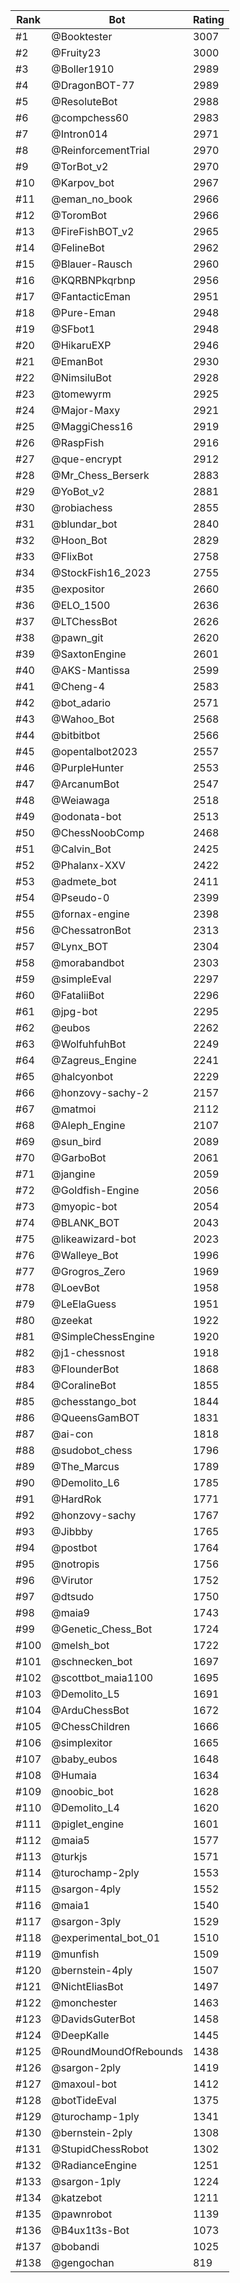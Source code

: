 Rank|Bot|Rating
---|---|---
#1|@Booktester|3007
#2|@Fruity23|3000
#3|@Boller1910|2989
#4|@DragonBOT-77|2989
#5|@ResoluteBot|2988
#6|@compchess60|2983
#7|@Intron014|2971
#8|@ReinforcementTrial|2970
#9|@TorBot_v2|2970
#10|@Karpov_bot|2967
#11|@eman_no_book|2966
#12|@ToromBot|2966
#13|@FireFishBOT_v2|2965
#14|@FelineBot|2962
#15|@Blauer-Rausch|2960
#16|@KQRBNPkqrbnp|2956
#17|@FantacticEman|2951
#18|@Pure-Eman|2948
#19|@SFbot1|2948
#20|@HikaruEXP|2946
#21|@EmanBot|2930
#22|@NimsiluBot|2928
#23|@tomewyrm|2925
#24|@Major-Maxy|2921
#25|@MaggiChess16|2919
#26|@RaspFish|2916
#27|@que-encrypt|2912
#28|@Mr_Chess_Berserk|2883
#29|@YoBot_v2|2881
#30|@robiachess|2855
#31|@blundar_bot|2840
#32|@Hoon_Bot|2829
#33|@FlixBot|2758
#34|@StockFish16_2023|2755
#35|@expositor|2660
#36|@ELO_1500|2636
#37|@LTChessBot|2626
#38|@pawn_git|2620
#39|@SaxtonEngine|2601
#40|@AKS-Mantissa|2599
#41|@Cheng-4|2583
#42|@bot_adario|2571
#43|@Wahoo_Bot|2568
#44|@bitbitbot|2566
#45|@opentalbot2023|2557
#46|@PurpleHunter|2553
#47|@ArcanumBot|2547
#48|@Weiawaga|2518
#49|@odonata-bot|2513
#50|@ChessNoobComp|2468
#51|@Calvin_Bot|2425
#52|@Phalanx-XXV|2422
#53|@admete_bot|2411
#54|@Pseudo-0|2399
#55|@fornax-engine|2398
#56|@ChessatronBot|2313
#57|@Lynx_BOT|2304
#58|@morabandbot|2303
#59|@simpleEval|2297
#60|@FataliiBot|2296
#61|@jpg-bot|2295
#62|@eubos|2262
#63|@WolfuhfuhBot|2249
#64|@Zagreus_Engine|2241
#65|@halcyonbot|2229
#66|@honzovy-sachy-2|2157
#67|@matmoi|2112
#68|@Aleph_Engine|2107
#69|@sun_bird|2089
#70|@GarboBot|2061
#71|@jangine|2059
#72|@Goldfish-Engine|2056
#73|@myopic-bot|2054
#74|@BLANK_BOT|2043
#75|@likeawizard-bot|2023
#76|@Walleye_Bot|1996
#77|@Grogros_Zero|1969
#78|@LoevBot|1958
#79|@LeElaGuess|1951
#80|@zeekat|1922
#81|@SimpleChessEngine|1920
#82|@j1-chessnost|1918
#83|@FlounderBot|1868
#84|@CoralineBot|1855
#85|@chesstango_bot|1844
#86|@QueensGamBOT|1831
#87|@ai-con|1818
#88|@sudobot_chess|1796
#89|@The_Marcus|1789
#90|@Demolito_L6|1785
#91|@HardRok|1771
#92|@honzovy-sachy|1767
#93|@Jibbby|1765
#94|@postbot|1764
#95|@notropis|1756
#96|@Virutor|1752
#97|@dtsudo|1750
#98|@maia9|1743
#99|@Genetic_Chess_Bot|1724
#100|@melsh_bot|1722
#101|@schnecken_bot|1697
#102|@scottbot_maia1100|1695
#103|@Demolito_L5|1691
#104|@ArduChessBot|1672
#105|@ChessChildren|1666
#106|@simplexitor|1665
#107|@baby_eubos|1648
#108|@Humaia|1634
#109|@noobic_bot|1628
#110|@Demolito_L4|1620
#111|@piglet_engine|1601
#112|@maia5|1577
#113|@turkjs|1571
#114|@turochamp-2ply|1553
#115|@sargon-4ply|1552
#116|@maia1|1540
#117|@sargon-3ply|1529
#118|@experimental_bot_01|1510
#119|@munfish|1509
#120|@bernstein-4ply|1507
#121|@NichtEliasBot|1497
#122|@monchester|1463
#123|@DavidsGuterBot|1458
#124|@DeepKalle|1445
#125|@RoundMoundOfRebounds|1438
#126|@sargon-2ply|1419
#127|@maxoul-bot|1412
#128|@botTideEval|1375
#129|@turochamp-1ply|1341
#130|@bernstein-2ply|1308
#131|@StupidChessRobot|1302
#132|@RadianceEngine|1251
#133|@sargon-1ply|1224
#134|@katzebot|1211
#135|@pawnrobot|1139
#136|@B4ux1t3s-Bot|1073
#137|@bobandi|1025
#138|@gengochan|819
